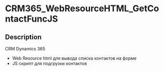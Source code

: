# CRM365_WebResourceHTML_GetContactFuncJS

## Description

CRM Dynamics 365
- Web Resource html для вывода списка контактов на форме 
- JS скрипт для подгрузки контактов